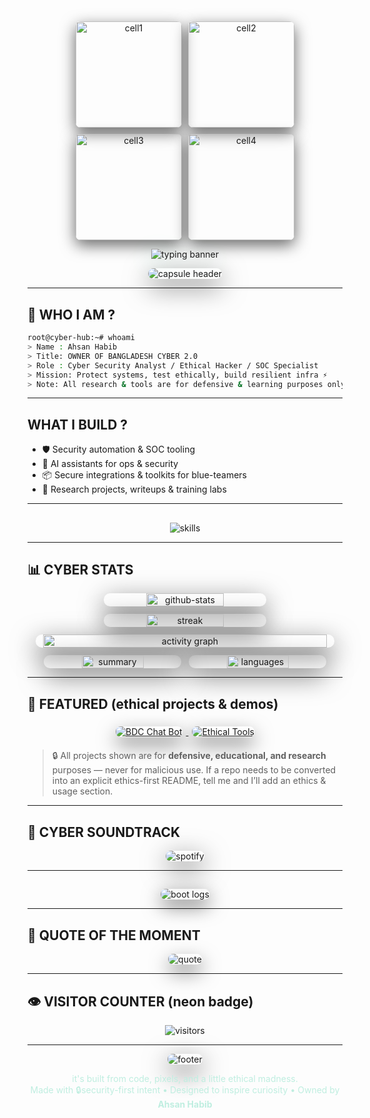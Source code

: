 ##

<div align="center" style="display:flex;flex-wrap:wrap;gap:10px;justify-content:center;align-items:center;margin-top:12px;margin-bottom:8px;">
  <img src="https://media.giphy.com/media/l0MYt5jPR6QX5pnqM/giphy.gif" alt="cell1" style="width:170px;max-width:40vw;border-radius:8px;box-shadow:0 8px 24px rgba(0,0,0,0.6)" />
  <img src="https://media.giphy.com/media/3o6ZsVb3xO2e1Q6Yv6/giphy.gif" alt="cell2" style="width:170px;max-width:40vw;border-radius:8px;box-shadow:0 8px 24px rgba(0,0,0,0.6)" />
  <img src="https://media.giphy.com/media/l0HlQ7LRalY0fF6wY/giphy.gif" alt="cell3" style="width:170px;max-width:40vw;border-radius:8px;box-shadow:0 8px 24px rgba(0,0,0,0.6)" />
  <img src="https://media.giphy.com/media/26tPplGWjN0xLybiU/giphy.gif" alt="cell4" style="width:170px;max-width:40vw;border-radius:8px;box-shadow:0 8px 24px rgba(0,0,0,0.6)" />
</div>

<p align="center">
  <img src="https://readme-typing-svg.herokuapp.com?font=Fira+Code&size=56&duration=4500&pause=600&color=00FF99&center=true&vCenter=true&multiline=true&repeat=true&width=1350&height=210&lines=⚡+AHSAN+HABIB+⚡;👑+OWNER+OF+BANGLADESH+CYBER+2.0+👑;🛡️+CYBER+SECURITY+ANALYST+🛡️" alt="typing banner" style="filter:drop-shadow(0 6px 18px rgba(0,255,153,0.15))" />
</p>


<p align="center">
  <img src="https://capsule-render.vercel.app/api?type=waving&height=180&section=header&text=ENTER+THE+IMPOSSIBLE+CYBERVERSE&fontColor=00ffcc&fontSize=34&animation=twinkling&color=0:00ff99,50:00ffff,100:ff0099" alt="capsule header" style="border-radius:10px;box-shadow:0 12px 40px rgba(0,0,0,0.6)" />
</p>

---

## 👾 WHO I AM ?
```bash
root@cyber-hub:~# whoami
> Name : Ahsan Habib
> Title: OWNER OF BANGLADESH CYBER 2.0
> Role : Cyber Security Analyst / Ethical Hacker / SOC Specialist
> Mission: Protect systems, test ethically, build resilient infra ⚡
> Note: All research & tools are for defensive & learning purposes only.
````

---

## WHAT I BUILD ?

* 🛡️ Security automation & SOC tooling 
* 🤖 AI assistants for ops & security 
* 📦 Secure integrations & toolkits for blue-teamers
* 🧩 Research projects, writeups & training labs

---

## 

<p align="center">
  <img src="https://skillicons.dev/icons?i=python,js,linux,bash,git,docker,html,css,kali,aws,sql&theme=dark" alt="skills" />
</p>

---

## 📊 CYBER STATS 

<div align="center" style="display:flex;flex-direction:column;gap:12px;align-items:center;max-width:1100px;margin:auto">
  <!-- Row: stats + streak -->
  <div style="display:flex;gap:12px;flex-wrap:wrap;justify-content:center;">
    <img src="https://github-readme-stats.vercel.app/api?username=ahmhabib01&show_icons=true&theme=tokyonight&count_private=true&hide_border=true&bg_color=0d0f12&title_color=00ff99&icon_color=ff66b2" alt="github-stats" style="width:48%;min-width:260px;border-radius:10px;box-shadow:0 12px 40px rgba(0,0,0,0.6)" />
    <img src="https://github-readme-streak-stats.herokuapp.com/?user=ahmhabib01&theme=tokyonight&hide_border=true&background=0d0f12&ring=00ff99&fire=ff66b2" alt="streak" style="width:48%;min-width:260px;border-radius:10px;box-shadow:0 12px 40px rgba(0,0,0,0.6)" />
  </div>

  

  <img src="https://github-readme-activity-graph.vercel.app/graph?username=ahmhabib01&bg_color=000000&color=00ff99&line=ff66b2&point=ffffff&area=true&hide_border=true" alt="activity graph" style="width:95%;border-radius:10px;box-shadow:0 12px 40px rgba(0,0,0,0.6)" />

  

  <div style="display:flex;gap:12px;flex-wrap:wrap;justify-content:center;">
    <img src="https://github-profile-summary-cards.vercel.app/api/cards/stats?username=ahmhabib01&theme=tokyonight" alt="summary" style="width:45%;min-width:220px;border-radius:10px;box-shadow:0 12px 40px rgba(0,0,0,0.6)" />
    <img src="https://github-profile-summary-cards.vercel.app/api/cards/repos-per-language?username=ahmhabib01&theme=tokyonight" alt="languages" style="width:45%;min-width:220px;border-radius:10px;box-shadow:0 12px 40px rgba(0,0,0,0.6)" />
  </div>
</div>

---

## 🎨 FEATURED (ethical projects & demos)

<p align="center">
  <a href="https://github.com/ahmhabib01/BDC-CHAT-BOT" title="BDC Chat Bot (demo)">
    <img src="https://github-readme-stats.vercel.app/api/pin/?username=ahmhabib01&repo=BDC-CHAT-BOT&theme=tokyonight" alt="BDC Chat Bot" style="margin:6px;border-radius:8px;box-shadow:0 12px 30px rgba(0,0,0,0.5)" />
  </a>
  <a href="https://github.com/ahmhabib01" title="More ethical projects">
    <img src="https://github-readme-stats.vercel.app/api/pin/?username=ahmhabib01&repo=Awesome-Security-Tools&theme=tokyonight" alt="Ethical Tools" style="margin:6px;border-radius:8px;box-shadow:0 12px 30px rgba(0,0,0,0.5)" />
  </a>
</p>

> 🔒 All projects shown are for **defensive, educational, and research** purposes — never for malicious use. If a repo needs to be converted into an explicit ethics-first README, tell me and I’ll add an ethics & usage section.

---

## 🎵 CYBER SOUNDTRACK 

<p align="center">
  
  <img src="https://spotify-github-profile.vercel.app/api/view?uid=YOUR_SPOTIFY_ID&cover_image=true&theme=novatorem&bar_color=00ff99&bar_color_cover=true" alt="spotify" style="border-radius:10px;box-shadow:0 12px 40px rgba(0,0,0,0.6)" />
</p>

---

##
<p align="center">
  <img src="https://readme-typing-svg.herokuapp.com?font=Fira+Code&size=18&duration=3500&pause=400&color=00ff99&center=true&vCenter=true&multiline=true&width=950&height=140&lines=[BOOT]+Kernel+secure+modules+loaded...;[OK]+SOC+agents+online;[OK]+Threat+intel+sync+complete;[RUN]+BDC+services+active;[READY]+Welcome+Analyst+Ahsan" alt="boot logs" style="border-radius:8px;box-shadow:0 10px 30px rgba(0,0,0,0.6)" />
</p>

---

## 🔮 QUOTE OF THE MOMENT

<p align="center">
  <img src="https://quotes-github-readme.vercel.app/api?type=vertical&theme=merko" alt="quote" style="max-width:420px;border-radius:8px;box-shadow:0 12px 30px rgba(0,0,0,0.5)" />
</p>

---

## 👁 VISITOR COUNTER (neon badge)

<p align="center">
  <img src="https://komarev.com/ghpvc/?username=ahmhabib01&label=VISITORS&color=00ff99&style=for-the-badge" alt="visitors" />
</p>

---



<p align="center">
  <img src="https://capsule-render.vercel.app/api?type=waving&height=110&section=footer&text=🚀+CYBERVERSE+BY+AHSAN+HABIB+🚀&fontColor=00ff99&fontSize=22&animation=twinkling&color=0:00ff99,50:00ffff,100:ff0099" alt="footer" style="border-radius:8px;box-shadow:0 12px 40px rgba(0,0,0,0.6)" />
</p>

<p align="center" style="font-size:14px;color:#bfeee0;margin-top:8px">
it's built from code, pixels, and a little ethical madness.  
  <br>Made with 🔒security-first intent • Designed to inspire curiosity • Owned by <strong>Ahsan Habib</strong>
</p>
